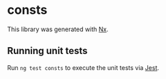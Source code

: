# consts

This library was generated with [Nx](https://nx.dev).

## Running unit tests

Run `ng test consts` to execute the unit tests via [Jest](https://jestjs.io).

